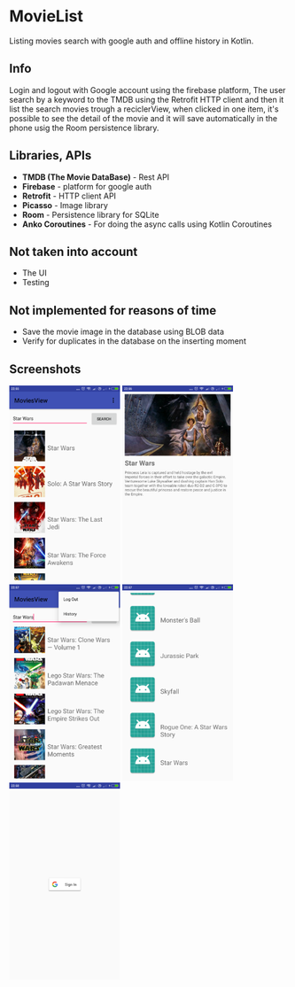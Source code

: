 # MovieList

Listing movies search with google auth and offline history in Kotlin.

## Info

Login and logout with Google account using the firebase platform, The user search by a keyword to the TMDB using the Retrofit HTTP client and then it list the search movies trough a reciclerView, when clicked in one item, it's possible to see the detail of the movie and it will save automatically in the phone usig the Room persistence library.

## Libraries, APIs

+ **TMDB (The Movie DataBase)** - Rest API
+ **Firebase** - platform for google auth 
+ **Retrofit** - HTTP client API
+ **Picasso** - Image library
+ **Room** - Persistence library for SQLite
+ **Anko Coroutines** - For doing the async calls using Kotlin Coroutines

## Not taken into account

+ The UI
+ Testing

## Not implemented for reasons of time

+ Save the movie image in the database using BLOB data
+ Verify for duplicates in the database on the inserting moment

## Screenshots

<img src="screenshots/01_listview.png" width="200">
<img src="screenshots/02_detail.png" width="200">
<img src="screenshots/03_menu.png" width="200">
<img src="screenshots/04_database.png" width="200">
<img src="screenshots/05_login.png" width="200">
